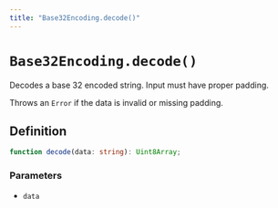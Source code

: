 ```yaml
---
title: "Base32Encoding.decode()"
---
```


# `Base32Encoding.decode()`

Decodes a base 32 encoded string. Input must have proper padding.

Throws an `Error` if the data is invalid or missing padding.

## Definition

```ts
function decode(data: string): Uint8Array;
```

### Parameters

- `data`
